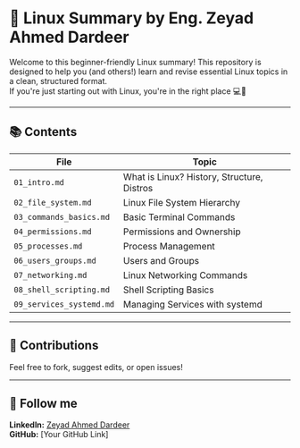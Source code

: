 # 🐧 Linux Summary by Eng. Zeyad Ahmed Dardeer

Welcome to this beginner-friendly Linux summary! This repository is designed to help you (and others!) learn and revise essential Linux topics in a clean, structured format.  
If you're just starting out with Linux, you're in the right place 💻🚀

---

## 📚 Contents

| File | Topic |
|------|-------|
| `01_intro.md` | What is Linux? History, Structure, Distros |
| `02_file_system.md` | Linux File System Hierarchy |
| `03_commands_basics.md` | Basic Terminal Commands |
| `04_permissions.md` | Permissions and Ownership |
| `05_processes.md` | Process Management |
| `06_users_groups.md` | Users and Groups |
| `07_networking.md` | Linux Networking Commands |
| `08_shell_scripting.md` | Shell Scripting Basics |
| `09_services_systemd.md` | Managing Services with systemd |

---

## 🤝 Contributions
Feel free to fork, suggest edits, or open issues!

---

## 📌 Follow me
**LinkedIn:** [Zeyad Ahmed Dardeer](https://www.linkedin.com/in/zeyad-ahmed-%F0%9F%87%B5%F0%9F%87%B8%E2%98%81%EF%B8%8F-5a9639356/)  
**GitHub:** [Your GitHub Link]

